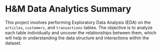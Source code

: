 # H&M Data Analytics Summary

This project involves performing Exploratory Data Analysis (EDA) on the `articles`, `customers`, and `transactions` tables. 
The objective is to analyze each table individually and uncover the relationships between them, which will help in understanding the data structure and interactions within the dataset.